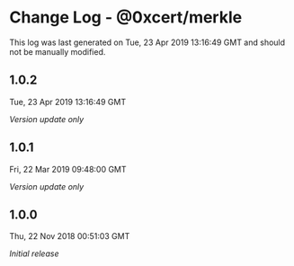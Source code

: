 # Change Log - @0xcert/merkle

This log was last generated on Tue, 23 Apr 2019 13:16:49 GMT and should not be manually modified.

## 1.0.2
Tue, 23 Apr 2019 13:16:49 GMT

*Version update only*

## 1.0.1
Fri, 22 Mar 2019 09:48:00 GMT

*Version update only*

## 1.0.0
Thu, 22 Nov 2018 00:51:03 GMT

*Initial release*

